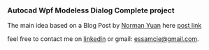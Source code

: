 ### Autocad Wpf Modeless Dialog Complete project

The main idea based on a Blog Post by [Norman Yuan](https://www.blogger.com/profile/09350392399498834066) here [post link](https://drive-cad-with-code.blogspot.com/2021/03/modeless-formwindow-do-something-and.html)

feel free to contact me on [linkedin](https://www.linkedin.com/in/essam-ali-a9a477136/) or gmail: essamcie@gmail.com.


